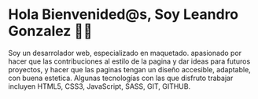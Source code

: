 <h1>Hola Bienvenided@s, Soy Leandro Gonzalez 👋😁</h1>


Soy un desarrolador web, especializado en maquetado.
apasionado por hacer que las contribuciones al estilo de la pagina y dar
ideas para futuros proyectos, y hacer que las paginas tengan un diseño accesible,
adaptable, con buena estetica.
Algunas tecnologías con las que disfruto trabajar incluyen HTML5, CSS3, JavaScript, SASS, GIT, GITHUB.
